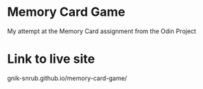 # Memory Card Game
My attempt at the Memory Card assignment from the Odin Project
# Link to live site
gnik-snrub.github.io/memory-card-game/
